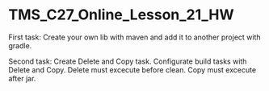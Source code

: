 # TMS_C27_Online_Lesson_21_HW

First task:
Create your own lib with maven and add it to another project with gradle.

Second task: 
Create Delete and Copy task.
Configurate build tasks with Delete and Copy. Delete must excecute before clean. Copy must excecute after jar.
